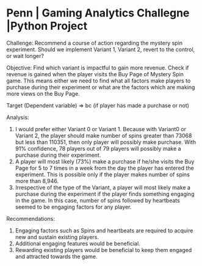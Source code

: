 # Penn | Gaming Analytics Challegne |Python Project

Challenge:
Recommend a course of action regarding the mystery spin experiment. Should we implement Variant 1, Variant 2, revert to the control, or wait longer?

Objective: Find which variant is impactful to gain more revenue. Check if revenue is gained when the player visits the Buy Page of Mystery Spin game. This means either we need to find what all factors make players to purchase during their experiment or what are the factors which are making more views on the Buy Page.

Target (Dependent variable) => bc (if player has made a purchase or not)


Analysis:
1. I would prefer either Variant 0 or Variant 1. Because with Variant0 or Variant 2, the player should make number of spins greater than 73068 but less than 110351, then only player will possibly make purchase. With 91% confidence, 78 players out of 79 players will possibly make a purchase during their experiment.
2. A player will most likely (73%) make a purchase if he/she visits the Buy Page for 5 to 7 times in a week from the day the player has entered the experiment. This is possible only if the player makes number of spins more than 8,946.
3. Irrespective of the type of the Variant, a player will most likely make a purchase during the experiment if the player finds something engaging in the game. In this case, number of spins followed by heartbeats seemed to be engaging factors for any player.



Recommendations:
1. Engaging factors such as Spins and heartbeats are required to acquire new and sustain existing players.
2. Additional engaging features would be beneficial.
3. Rewarding existing players would be beneficial to keep them engaged and attracted towards the game.
